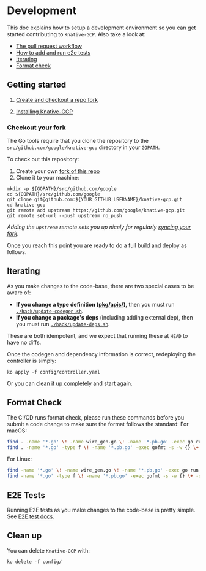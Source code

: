 # Development

This doc explains how to setup a development environment so you can get started
contributing to `Knative-GCP`.
Also take a look at:

- [The pull request workflow](https://www.knative.dev/contributing/contributing/#pull-requests)
- [How to add and run e2e tests](./test/e2e/README.md)
- [Iterating](#iterating)
- [Format check](#format-check)

## Getting started

1. [Create and checkout a repo fork](#checkout-your-fork)

1. [Installing Knative-GCP](./README.md/#installing-knative-GCP)

### Checkout your fork

The Go tools require that you clone the repository to the
`src/github.com/google/knative-gcp` directory in your
[`GOPATH`](https://github.com/golang/go/wiki/SettingGOPATH).

To check out this repository:

1. Create your own
   [fork of this repo](https://help.github.com/articles/fork-a-repo/)
1. Clone it to your machine:

```shell
mkdir -p ${GOPATH}/src/github.com/google
cd ${GOPATH}/src/github.com/google
git clone git@github.com:${YOUR_GITHUB_USERNAME}/knative-gcp.git
cd knative-gcp
git remote add upstream https://github.com/google/knative-gcp.git
git remote set-url --push upstream no_push
```

_Adding the `upstream` remote sets you up nicely for regularly
[syncing your fork](https://help.github.com/articles/syncing-a-fork/)._

Once you reach this point you are ready to do a full build and deploy as
follows.

## Iterating

As you make changes to the code-base, there are two special cases to be aware
of:

- **If you change a type definition ([pkg/apis/](./pkg/apis/.)),** then you must
  run [`./hack/update-codegen.sh`](./hack/update-codegen.sh).
- **If you change a package's deps** (including adding external dep), then you
  must run [`./hack/update-deps.sh`](./hack/update-deps.sh).

These are both idempotent, and we expect that running these at `HEAD` to have no
diffs.

Once the codegen and dependency information is correct, redeploying the
controller is simply:

```shell
ko apply -f config/controller.yaml
```

Or you can [clean it up completely](#clean-up) and start again.

## Format Check
The CI/CD runs format check, please run these commands before you submit a code change to make sure the format follows the standard:
For macOS:
```bash
find . -name '*.go' \! -name wire_gen.go \! -name '*.pb.go' -exec go run golang.org/x/tools/cmd/goimports -w {} \+ -o \( -path ./vendor -o -path ./third_party \) -prune
find . -name '*.go' -type f \! -name '*.pb.go' -exec gofmt -s -w {} \+ -o \( -path './vendor' -o -path './third_party' \) -prune
```
For Linux:
```bash
find -name '*.go' \! -name wire_gen.go \! -name '*.pb.go' -exec go run golang.org/x/tools/cmd/goimports -w {} \+ -o \( -path ./vendor -o -path ./third_party \) -prune
find -name '*.go' -type f \! -name '*.pb.go' -exec gofmt -s -w {} \+ -o \( -path './vendor' -o -path './third_party' \) -prune
```

## E2E Tests

Running E2E tests as you make changes to the code-base is pretty simple. See
[E2E test docs](./test/e2e/README.md).

## Clean up

You can delete `Knative-GCP` with:

```shell
ko delete -f config/
```
